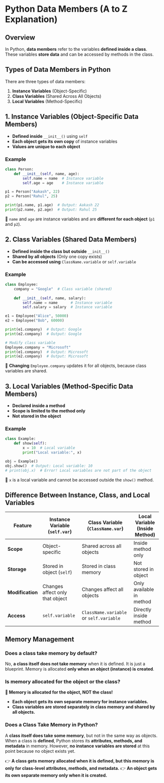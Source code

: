 # Python Data Members (A to Z Explanation)

## Overview
In Python, **data members** refer to the variables **defined inside a class**. These variables **store data** and can be accessed by methods in the class.

## Types of Data Members in Python
There are three types of data members:
1. **Instance Variables** (Object-Specific)
2. **Class Variables** (Shared Across All Objects)
3. **Local Variables** (Method-Specific)

## 1. Instance Variables (Object-Specific Data Members)
* **Defined inside** `__init__()` using `self`
* **Each object gets its own copy** of instance variables
* **Values are unique to each object**

### Example
```python
class Person:
    def __init__(self, name, age):
        self.name = name  # Instance variable
        self.age = age    # Instance variable

p1 = Person("Aakash", 22)
p2 = Person("Rahul", 25)

print(p1.name, p1.age)  # Output: Aakash 22
print(p2.name, p2.age)  # Output: Rahul 25
```
🔹 `name` and `age` are instance variables and are **different for each object** (`p1` and `p2`).

## 2. Class Variables (Shared Data Members)
* **Defined inside the class but outside** `__init__()`
* **Shared by all objects** (Only one copy exists)
* **Can be accessed using** `ClassName.variable` or `self.variable`

### Example
```python
class Employee:
    company = "Google"  # Class variable (shared)
    
    def __init__(self, name, salary):
        self.name = name      # Instance variable
        self.salary = salary  # Instance variable

e1 = Employee("Alice", 50000)
e2 = Employee("Bob", 60000)

print(e1.company)  # Output: Google
print(e2.company)  # Output: Google

# Modify class variable
Employee.company = "Microsoft"
print(e1.company)  # Output: Microsoft
print(e2.company)  # Output: Microsoft
```
🔹 **Changing** `Employee.company` updates it for all objects, because class variables are shared.

## 3. Local Variables (Method-Specific Data Members)
* **Declared inside a method**
* **Scope is limited to the method only**
* **Not stored in the object**

### Example
```python
class Example:
    def show(self):
        x = 10  # Local variable
        print("Local variable:", x)

obj = Example()
obj.show()  # Output: Local variable: 10
# print(obj.x)  # Error! Local variables are not part of the object
```
🔹 `x` is a local variable and cannot be accessed outside the `show()` method.

## Difference Between Instance, Class, and Local Variables

| Feature | Instance Variable (`self.var`) | Class Variable (`ClassName.var`) | Local Variable (Inside Method) |
|---------|-------------------------------|----------------------------------|-------------------------------|
| **Scope** | Object-specific | Shared across all objects | Inside method only |
| **Storage** | Stored in object (`self`) | Stored in class memory | Not stored in object |
| **Modification** | Changes affect only that object | Changes affect all objects | Only available in method |
| **Access** | `self.variable` | `ClassName.variable` or `self.variable` | Directly inside method |

## Memory Management

### Does a class take memory by default?
No, **a class itself does not take memory** when it is defined. It is just a blueprint. Memory is allocated **only when an object (instance) is created**.

### Is memory allocated for the object or the class?
**🔹 Memory is allocated for the object, NOT the class!**
* **Each object gets its own separate memory for instance variables.**
* **Class variables are stored separately in class memory and shared by all objects.**

### Does a Class Take Memory in Python?
A **class itself does take some memory**, but not in the same way as objects. When a class is **defined**, Python stores its **attributes, methods, and metadata** in memory. However, **no instance variables are stored** at this point because no object exists yet.

👉 **A class gets memory allocated when it is defined, but this memory is only for class-level attributes, methods, and metadata.**
👉 **An object gets its own separate memory only when it is created.**
